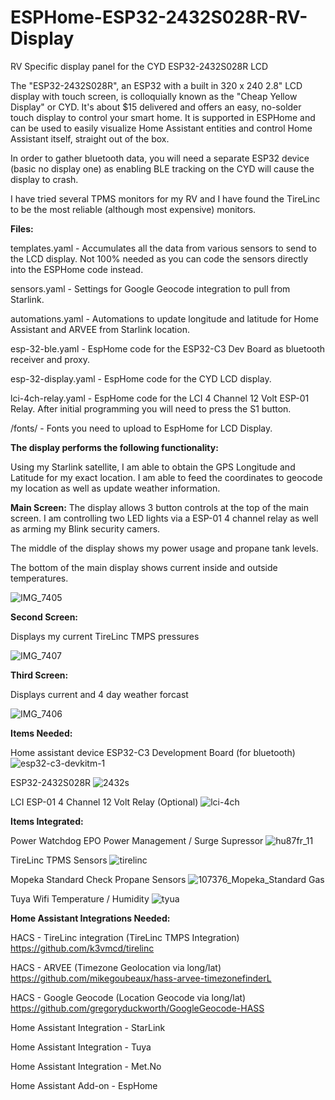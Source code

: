 # ESPHome-ESP32-2432S028R-RV-Display
RV Specific display panel for the CYD ESP32-2432S028R LCD

The "ESP32-2432S028R", an ESP32 with a built in 320 x 240 2.8" LCD display with touch screen, is colloquially known as the "Cheap Yellow Display" or CYD. It's about $15 delivered and offers an easy, no-solder touch display to control your smart home. It is supported in ESPHome and can be used to easily visualize Home Assistant entities and control Home Assistant itself, straight out of the box. 

In order to gather bluetooth data, you will need a separate ESP32 device (basic no display one) as enabling BLE tracking on the CYD will cause the display to crash.

I have tried several TPMS monitors for my RV and I have found the TireLinc to be the most reliable (although most expensive) monitors. 


**Files:**

templates.yaml - Accumulates all the data from various sensors to send to the LCD display. Not 100% needed as you can code the sensors directly into the ESPHome code instead.

sensors.yaml - Settings for Google Geocode integration to pull from Starlink.

automations.yaml - Automations to update longitude and latitude for Home Assistant and ARVEE from Starlink location.

esp-32-ble.yaml - EspHome code for the ESP32-C3 Dev Board as bluetooth receiver and proxy.

esp-32-display.yaml - EspHome code for the CYD LCD display.

lci-4ch-relay.yaml - EspHome code for the LCI 4 Channel 12 Volt ESP-01 Relay. After initial programming you will need to press the S1 button.

/fonts/ - Fonts you need to upload to EspHome for LCD Display.


**The display performs the following functionality:**

Using my Starlink satellite, I am able to obtain the GPS Longitude and Latitude for my exact location. I am able to feed the coordinates to geocode my location as well as update weather information.


**Main Screen:**
The display allows 3 button controls at the top of the main screen. I am controlling two LED lights via a ESP-01 4 channel relay as well as arming my Blink security camers.

The middle of the display shows my power usage and propane tank levels.

The bottom of the main display shows current inside and outside temperatures.

![IMG_7405](https://github.com/user-attachments/assets/32129d0c-295d-4515-8cb6-4885ce547919)


**Second Screen:**

Displays my current TireLinc TMPS pressures

![IMG_7407](https://github.com/user-attachments/assets/295d0e1f-ffa7-4dc0-8eb6-40c95cfa1e5d)


**Third Screen:**

Displays current and 4 day weather forcast

![IMG_7406](https://github.com/user-attachments/assets/e64a2d67-31b7-44e5-8f60-156db43d736b)


**Items Needed:**

Home assistant device
ESP32-C3 Development Board (for bluetooth)
![esp32-c3-devkitm-1](https://github.com/user-attachments/assets/443c235f-3250-4747-b80d-684a30d5530f)

ESP32-2432S028R
![2432s](https://github.com/user-attachments/assets/948de2d3-8d15-4942-b361-7029f41de4b7)

LCI ESP-01 4 Channel 12 Volt Relay (Optional)
![lci-4ch](https://github.com/user-attachments/assets/30f1ed1b-303c-4b85-96c2-8f4dedeaf7bc)


**Items Integrated:**

Power Watchdog EPO Power Management / Surge Supressor
![hu87fr_11](https://github.com/user-attachments/assets/23e95754-7918-4f00-b113-1255e31b0d75)

TireLinc TPMS Sensors
![tirelinc](https://github.com/user-attachments/assets/60594e8f-3004-42de-9196-458a7e42f593)

Mopeka Standard Check Propane Sensors
![107376_Mopeka_Standard Gas](https://github.com/user-attachments/assets/59be7ba3-2cf2-4ebb-be9a-f0c78c1c2ed8)

Tuya Wifi Temperature / Humidity
![tyua](https://github.com/user-attachments/assets/d8099941-4a2e-4993-aefd-0c33f30b64d3)


**Home Assistant Integrations Needed:**


HACS - TireLinc integration (TireLinc TMPS Integration)
  https://github.com/k3vmcd/tirelinc


HACS - ARVEE (Timezone Geolocation via long/lat)
  https://github.com/mikegoubeaux/hass-arvee-timezonefinderL


HACS - Google Geocode (Location Geocode via long/lat)
  https://github.com/gregoryduckworth/GoogleGeocode-HASS


Home Assistant Integration - StarLink


Home Assistant Integration - Tuya


Home Assistant Integration - Met.No


Home Assistant Add-on - EspHome
